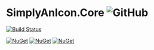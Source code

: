 # SimplyAnIcon.Core ![GitHub](https://img.shields.io/github/license/SimplyAnIcon/Core.svg)
[![Build Status](https://ericmas001.visualstudio.com/SimplyAnIcon/_apis/build/status/SimplyAnIcon.Core)](https://ericmas001.visualstudio.com/SimplyAnIcon/_build/latest?definitionId=25)

[![NuGet](https://img.shields.io/badge/package-SimplyAnIcon.Core-blue.svg)](https://www.nuget.org/packages/SimplyAnIcon.Core) [![NuGet](https://img.shields.io/nuget/v/SimplyAnIcon.Core.svg)](https://www.nuget.org/packages/SimplyAnIcon.Core)
[![NuGet](https://img.shields.io/nuget/dt/SimplyAnIcon.Core.svg?style=social)](https://www.nuget.org/packages/SimplyAnIcon.Core)
